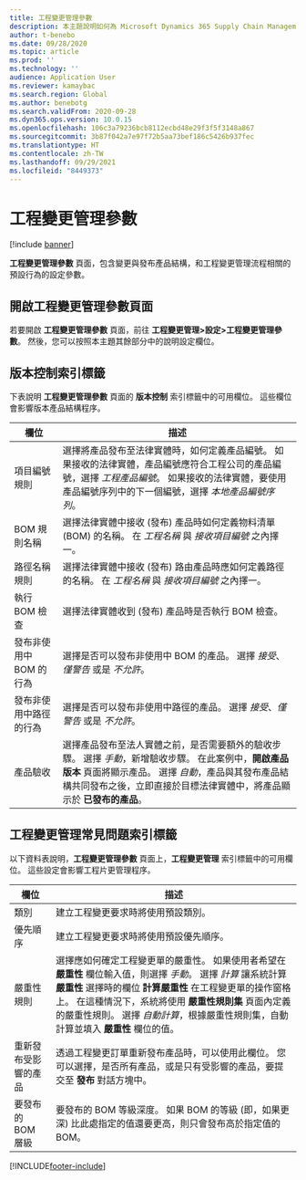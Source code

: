 ```yaml
---
title: 工程變更管理參數
description: 本主題說明如何為 Microsoft Dynamics 365 Supply Chain Management 設定工程變更管理功能。
author: t-benebo
ms.date: 09/28/2020
ms.topic: article
ms.prod: ''
ms.technology: ''
audience: Application User
ms.reviewer: kamaybac
ms.search.region: Global
ms.author: benebotg
ms.search.validFrom: 2020-09-28
ms.dyn365.ops.version: 10.0.15
ms.openlocfilehash: 106c3a79236bcb8112ecbd48e29f3f5f3148a867
ms.sourcegitcommit: 3b87f042a7e97f72b5aa73bef186c5426b937fec
ms.translationtype: HT
ms.contentlocale: zh-TW
ms.lasthandoff: 09/29/2021
ms.locfileid: "8449373"
---
```

# <a name="engineering-change-management-parameters"></a>工程變更管理參數

[!include [banner](../includes/banner.md)]

**工程變更管理參數** 頁面，包含變更與發布產品結構，和工程變更管理流程相關的預設行為的設定參數。

## <a name="open-the-engineering-change-management-parameters-page"></a>開啟工程變更管理參數頁面

若要開啟 **工程變更管理參數** 頁面，前往 **工程變更管理\>設定\>工程變更管理參數**。 然後，您可以按照本主題其餘部分中的說明設定欄位。

## <a name="release-control-tab"></a>版本控制索引標籤

下表說明 **工程變更管理參數** 頁面的 **版本控制** 索引標籤中的可用欄位。 這些欄位會影響版本產品結構程序。

| 欄位 | 描述 |
|---|---|
| 項目編號規則 | 選擇將產品發布至法律實體時，如何定義產品編號。 如果接收的法律實體，產品編號應符合工程公司的產品編號，選擇 *工程產品編號*。 如果接收的法律實體，要使用產品編號序列中的下一個編號，選擇 *本地產品編號序列*。 |
| BOM 規則名稱 | 選擇法律實體中接收 (發布) 產品時如何定義物料清單 (BOM) 的名稱。 在 *工程名稱* 與 *接收項目編號* 之內擇一。 |
| 路徑名稱規則 | 選擇法律實體中接收 (發布) 路由產品時應如何定義路徑的名稱。 在 *工程名稱* 與 *接收項目編號* 之內擇一。 |
| 執行 BOM 檢查 | 選擇法律實體收到 (發布) 產品時是否執行 BOM 檢查。 |
| 發布非使用中 BOM 的行為 | 選擇是否可以發布非使用中 BOM 的產品。 選擇 *接受*、*僅警告* 或是 *不允許*。 |
| 發布非使用中路徑的行為 | 選擇是否可以發布非使用中路徑的產品。 選擇 *接受*、*僅警告* 或是 *不允許*。|
| 產品驗收 | 選擇產品發布至法人實體之前，是否需要額外的驗收步驟。 選擇 *手動*，新增驗收步驟。 在此案例中，**開啟產品版本** 頁面將顯示產品。 選擇 *自動*，產品與其發布產品結構共同發布之後，立即直接於目標法律實體中，將產品顯示於 **已發布的產品**。 |

## <a name="engineering-change-management-tab"></a>工程變更管理常見問題索引標籤

以下資料表說明，**工程變更管理參數** 頁面上，**工程變更管理** 索引標籤中的可用欄位。 這些設定會影響工程片更管理程序。

| 欄位 | 描述 |
|---|---|
| 類別 | 建立工程變更要求時將使用預設類別。 |
| 優先順序 | 建立工程變更要求時將使用預設優先順序。 |
| 嚴重性規則 | 選擇應如何確定工程變更單的嚴重性。 如果使用者希望在 **嚴重性** 欄位輸入值，則選擇 *手動*。 選擇 *計算* 讓系統計算 **嚴重性** 選擇時的欄位 **計算嚴重性** 在工程變更單的操作窗格上。 在這種情況下，系統將使用 **嚴重性規則集** 頁面內定義的嚴重性規則。 選擇 *自動計算*，根據嚴重性規則集，自動計算並填入 **嚴重性** 欄位的值。 |
| 重新發布受影響的產品 | 透過工程變更訂單重新發布產品時，可以使用此欄位。 您可以選擇，是否所有產品，或是只有受影響的產品，要提交至 **發布** 對話方塊中。 |
| 要發布的 BOM 層級 | 要發布的 BOM 等級深度。 如果 BOM 的等級 (即，如果更深) 比此處指定的值還要更高，則只會發布高於指定值的 BOM。 |


[!INCLUDE[footer-include](../../includes/footer-banner.md)]